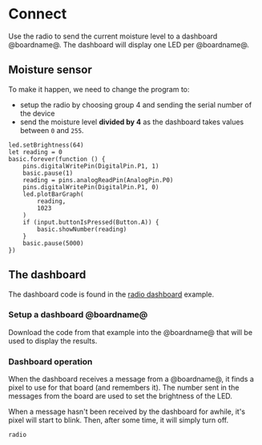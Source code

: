 # Connect

Use the radio to send the current moisture level to a dashboard @boardname@. The dashboard will display one LED per @boardname@.

## Moisture sensor

To make it happen, we need to change the program to:
* setup the radio by choosing group 4 and sending the serial number of the device
* send the moisture level **divided by 4** as the dashboard takes values between ``0`` and ``255``.

```blocks
led.setBrightness(64)
let reading = 0
basic.forever(function () {
    pins.digitalWritePin(DigitalPin.P1, 1)
    basic.pause(1)
    reading = pins.analogReadPin(AnalogPin.P0)
    pins.digitalWritePin(DigitalPin.P1, 0)
    led.plotBarGraph(
        reading,
        1023
    )
    if (input.buttonIsPressed(Button.A)) {
        basic.showNumber(reading)
    }
    basic.pause(5000)
})
```

## The dashboard

The dashboard code is found in the [radio dashboard](/examples/radio-dashboard) example.

### Setup a dashboard @boardname@

Download the code from that example into the @boardname@ that will be used to display the results.

### Dashboard operation

When the dashboard receives a message from a @boardname@, it finds a pixel to use for that board (and remembers it). The number sent in the messages from the board are used to set the brightness of the LED.

When a message hasn't been received by the dashboard for awhile, it's pixel will start to blink. Then, after some time, it will simply turn off.

```package
radio
```